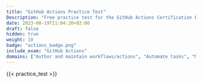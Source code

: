 ```yaml
---
title: "GitHub Actions Practice Test"
Description: "Free practice test for the GitHub Actions Certification Exam."
date: 2023-08-19T11:04:20+02:00
draft: false
hidden: true
weight: 10
badge: "actions_badge.png"
include_exam: "GitHub Actions"
domains: ["Author and maintain workflows/actions", "Automate tasks", "Manage GitHub Actions for the enterprise"]
---
```


{{< practice_test >}}
